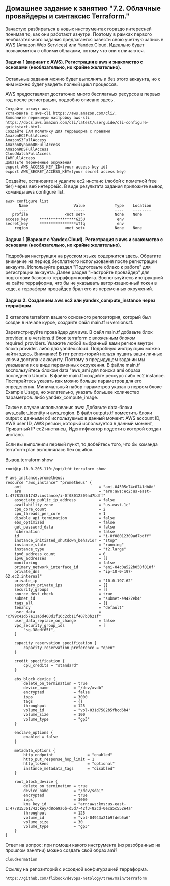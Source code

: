 ## Домашнее задание к занятию "7.2. Облачные провайдеры и синтаксис Terraform."
Зачастую разбираться в новых инструментах гораздо интересней понимая то, как они работают изнутри. Поэтому в рамках первого необязательного задания предлагается завести свою учетную запись в AWS (Amazon Web Services) или Yandex.Cloud. Идеально будет познакомится с обоими облаками, потому что они отличаются.

#### Задача 1 (вариант с AWS). Регистрация в aws и знакомство с основами (необязательно, но крайне желательно).
Остальные задания можно будет выполнять и без этого аккаунта, но с ним можно будет увидеть полный цикл процессов.

AWS предоставляет достаточно много бесплатных ресурсов в первых год после регистрации, подробно описано здесь.

    Создайте аккаут aws.
    Установите c aws-cli https://aws.amazon.com/cli/.
    Выполните первичную настройку aws-sli https://docs.aws.amazon.com/cli/latest/userguide/cli-configure-quickstart.html.
    Создайте IAM политику для терраформа c правами
    AmazonEC2FullAccess
    AmazonS3FullAccess
    AmazonDynamoDBFullAccess
    AmazonRDSFullAccess
    CloudWatchFullAccess
    IAMFullAccess
    Добавьте переменные окружения
    export AWS_ACCESS_KEY_ID=(your access key id)
    export AWS_SECRET_ACCESS_KEY=(your secret access key)

Создайте, остановите и удалите ec2 инстанс (любой с пометкой free tier) через веб интерфейс.
В виде результата задания приложите вывод команды aws configure list.

    aws> configure list
          Name                    Value             Type    Location
          ----                    -----             ----    --------
       profile                <not set>             None    None
    access_key     ****************G25U              env
    secret_key     ****************xTfq              env
        region                <not set>             None    None

#### Задача 1 (Вариант с Yandex.Cloud). Регистрация в aws и знакомство с основами (необязательно, но крайне желательно).

Подробная инструкция на русском языке содержится здесь.
Обратите внимание на период бесплатного использования после регистрации аккаунта.
Используйте раздел "Подготовьте облако к работе" для регистрации аккаунта. Далее раздел "Настройте провайдер" для подготовки базового терраформ конфига.
Воспользуйтесь инструкцией на сайте терраформа, что бы не указывать авторизационный токен в коде, а терраформ провайдер брал его из переменных окружений.

#### Задача 2. Созданием aws ec2 или yandex_compute_instance через терраформ.

В каталоге terraform вашего основного репозитория, который был создан в начале курсе, создайте файл main.tf и versions.tf.

Зарегистрируйте провайдер для aws. В файл main.tf добавьте блок provider, а в versions.tf блок terraform с вложенным блоком required_providers. Укажите любой выбранный вами регион внутри блока provider.
либо для yandex.cloud. Подробную инструкцию можно найти здесь.
Внимание! В гит репозиторий нельзя пушить ваши личные ключи доступа к аккаунту. Поэтому в предыдущем задании мы указывали их в виде переменных окружения.
В файле main.tf воспользуйтесь блоком data "aws_ami для поиска ami образа последнего Ubuntu.
В файле main.tf создайте рессурс либо ec2 instance. Постарайтесь указать как можно больше параметров для его определения. Минимальный набор параметров указан в первом блоке Example Usage, но желательно, указать большее количество параметров.
либо yandex_compute_image.

Также в случае использования aws:
Добавьте data-блоки aws_caller_identity и aws_region.
В файл outputs.tf поместить блоки output с данными об используемых в данный момент:
AWS account ID,
AWS user ID,
AWS регион, который используется в данный момент,
Приватный IP ec2 инстансы,
Идентификатор подсети в которой создан инстанс.

Если вы выполнили первый пункт, то добейтесь того, что бы команда terraform plan выполнялась без ошибок.

Вывод terraform show

```
root@ip-10-0-205-110:/opt/tf# terraform show

# aws_instance.prometheus:
resource "aws_instance" "prometheus" {
    ami                                  = "ami-04505e74c0741db8d"
    arn                                  = "arn:aws:ec2:us-east-1:477815361742:instance/i-0f08012309ad7bdff"
    associate_public_ip_address          = false
    availability_zone                    = "us-east-1c"
    cpu_core_count                       = 2
    cpu_threads_per_core                 = 1
    disable_api_termination              = false
    ebs_optimized                        = false
    get_password_data                    = false
    hibernation                          = false
    id                                   = "i-0f08012309ad7bdff"
    instance_initiated_shutdown_behavior = "stop"
    instance_state                       = "running"
    instance_type                        = "t2.large"
    ipv6_address_count                   = 0
    ipv6_addresses                       = []
    monitoring                           = false
    primary_network_interface_id         = "eni-04c0a522b050f010f"
    private_dns                          = "ip-10-0-197-62.ec2.internal"
    private_ip                           = "10.0.197.62"
    secondary_private_ips                = []
    security_groups                      = []
    source_dest_check                    = true
    subnet_id                            = "subnet-e9422eb4"
    tags_all                             = {}
    tenancy                              = "default"
    user_data                            = "c799c41d57e11a5d400d1f16c2cb11f407b3b21f"
    user_data_replace_on_change          = false
    vpc_security_group_ids               = [
        "sg-38edf65f",
    ]

    capacity_reservation_specification {
        capacity_reservation_preference = "open"
    }

    credit_specification {
        cpu_credits = "standard"
    }

    ebs_block_device {
        delete_on_termination = true
        device_name           = "/dev/xvdb"
        encrypted             = false
        iops                  = 3000
        tags                  = {}
        throughput            = 125
        volume_id             = "vol-031d7582b5fbcd6b4"
        volume_size           = 100
        volume_type           = "gp3"
    }

    enclave_options {
        enabled = false
    }

    metadata_options {
        http_endpoint               = "enabled"
        http_put_response_hop_limit = 1
        http_tokens                 = "optional"
        instance_metadata_tags      = "disabled"
    }

    root_block_device {
        delete_on_termination = true
        device_name           = "/dev/sda1"
        encrypted             = true
        iops                  = 3000
        kms_key_id            = "arn:aws:kms:us-east-1:477815361742:key/d8ce9a6b-d5d7-42f3-82cd-0eca5c552e4a"
        throughput            = 125
        volume_id             = "vol-04943a21b9fdeb5a6"
        volume_size           = 30
        volume_type           = "gp3"
    }
}
```


Ответ на вопрос: при помощи какого инструмента (из разобранных на прошлом занятии) можно создать свой образ ami?
    
    CloudFormation    

Ссылку на репозиторий с исходной конфигурацией терраформа.

    https://github.com/flibook/devops-netology/tree/main/terraform
